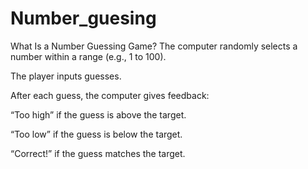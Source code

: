 # Number_guesing
What Is a Number Guessing Game?
The computer randomly selects a number within a range (e.g., 1 to 100).

The player inputs guesses.

After each guess, the computer gives feedback:

“Too high” if the guess is above the target.

“Too low” if the guess is below the target.

“Correct!” if the guess matches the target.
